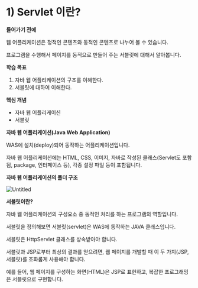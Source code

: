 # 1) Servlet 이란?

**들어가기 전에**

웹 어플리케이션은 정적인 콘텐츠와 동적인 콘텐츠로 나누어 볼 수 있습니다.

프로그램을 수행해서 페이지를 동적으로 만들어 주는 서블릿에 대해서 알아봅니다.

**학습 목표**

1. 자바 웹 어플리케이션의 구조를 이해한다.
2. 서블릿에 대하여 이해한다.

**핵심 개념**

- 자바 웹 어플리케이션
- 서블릿

**자바 웹 어플리케이션(Java Web Application)**

WAS에 설치(deploy)되어 동작하는 어플리케이션입니다.

자바 웹 어플리케이션에는 HTML, CSS, 이미지, 자바로 작성된 클래스(Servlet도 포함됨, package, 인터페이스 등), 각종 설정 파일 등이 포함됩니다.

**자바 웹 어플리케이션의 폴더 구조**


![Untitled](https://user-images.githubusercontent.com/56623911/136806223-ceadd240-b8f0-4f86-8eb2-e20dae97e494.png)

**서블릿이란?**

자바 웹 어플리케이션의 구성요소 중 동적인 처리를 하는 프로그램의 역할입니다.

서블릿을 정의해보면 서블릿(servlet)은 WAS에 동작하는 JAVA 클래스입니다.

서블릿은 HttpServlet 클래스를 상속받아야 합니다.

서블릿과 JSP로부터 최상의 결과를 얻으려면, 웹 페이지를 개발할 때 이 두 가지(JSP, 서블릿)를 조화롭게 사용해야 합니다.

예를 들어, 웹 페이지를 구성하는 화면(HTML)은 JSP로 표현하고, 복잡한 프로그래밍은 서블릿으로 구현합니다.
